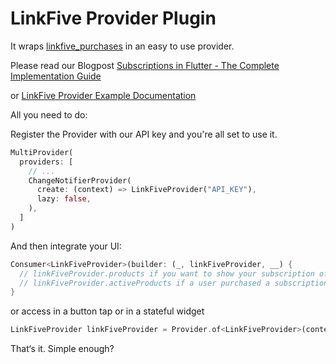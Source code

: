 # LinkFive Provider Plugin

It wraps [linkfive_purchases](https://pub.dev/packages/linkfive_purchases) in an easy to use provider.

Please read our Blogpost [Subscriptions in Flutter - The Complete Implementation Guide](https://www.linkfive.io/flutter-blog/subscriptions-in-flutter-the-complete-implementation-guide/)

or [LinkFive Provider Example Documentation](https://www.linkfive.io/docs/flutter/provider-example/)

All you need to do:

Register the Provider with our API key and you're all set to use it. 
```dart
MultiProvider(
  providers: [
    // ...
    ChangeNotifierProvider(
      create: (context) => LinkFiveProvider("API_KEY"),
      lazy: false,
    ),
  ]
)
```

And then integrate your UI:

```dart
Consumer<LinkFiveProvider>(builder: (_, linkFiveProvider, __) {
  // linkFiveProvider.products if you want to show your subscription offer
  // linkFiveProvider.activeProducts if a user purchased a subscription
}
```

or access in a button tap or in a stateful widget

```dart
LinkFiveProvider linkFiveProvider = Provider.of<LinkFiveProvider>(context, listen: false);
```

That‘s it. Simple enough?
